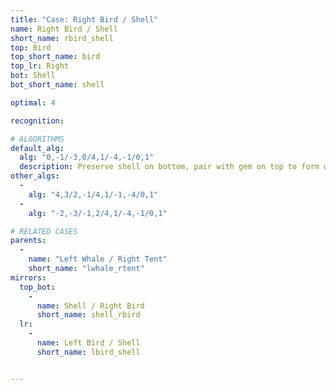 ```yaml
---
title: "Case: Right Bird / Shell"
name: Right Bird / Shell
short_name: rbird_shell
top: Bird
top_short_name: bird
top_lr: Right
bot: Shell
bot_short_name: shell

optimal: 4

recognition:

# ALGORITHMS
default_alg:
  alg: "0,-1/-3,0/4,1/-4,-1/0,1"
  description: Preserve shell on bottom, pair with gem on top to form whale/tent.
other_algs:
  -
    alg: "4,3/2,-1/4,1/-1,-4/0,1"
  -
    alg: "-2,-3/-1,2/4,1/-4,-1/0,1"

# RELATED CASES
parents:
  -
    name: "Left Whale / Right Tent"
    short_name: "lwhale_rtent"
mirrors:
  top_bot:
    -
      name: Shell / Right Bird
      short_name: shell_rbird
  lr:
    -
      name: Left Bird / Shell
      short_name: lbird_shell


---
```


